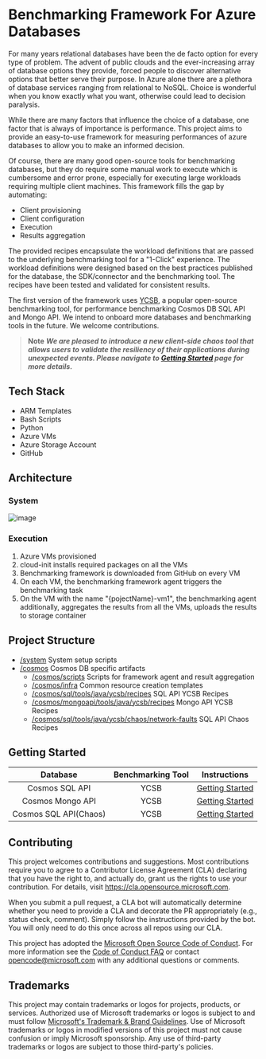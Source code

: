 # Benchmarking Framework For Azure Databases
For many years relational databases have been the de facto option for every type of problem. The advent of public clouds and the ever-increasing array of database options they provide, forced people to discover alternative options that better serve their purpose. In Azure alone there are a plethora of database services ranging from relational to NoSQL. Choice is wonderful when you know exactly what you want, otherwise could lead to decision paralysis.

While there are many factors that influence the choice of a database, one factor that is always of importance is performance. This project aims to provide an easy-to-use framework for measuring performances of azure databases to allow you to make an informed decision. 

Of course, there are many good open-source tools for benchmarking databases, but they do require some manual work to execute which is cumbersome and error prone, especially for executing large workloads requiring multiple client machines. This framework fills the gap by automating:
-	Client provisioning 
-	Client configuration 
-	Execution
- Results aggregation 

The provided recipes encapsulate the workload definitions that are passed to the underlying benchmarking tool for a "1-Click" experience. The workload definitions were designed based on the best practices published for the database, the SDK/connector and the benchmarking tool. The recipes have been tested and validated for consistent results. 

The first version of the framework uses [YCSB](https://github.com/brianfrankcooper/YCSB), a popular open-source benchmarking tool, for performance benchmarking Cosmos DB SQL API and Mongo API. We intend to onboard more databases and benchmarking tools in the future. We welcome contributions.

> **Note**
> ***We are pleased to introduce a new client-side chaos tool that allows users to validate the resiliency of their applications during unexpected events. Please navigate to [Getting Started](cosmos/sql/tools/java/ycsb/chaos) page for more details.***

## Tech Stack
- ARM Templates
- Bash Scripts
- Python 
- Azure VMs
- Azure Storage Account
- GitHub

## Architecture

### System
![image](/images/system.png)

### Execution
1.	Azure VMs provisioned
2.	cloud-init installs required packages on all the VMs 
3.	Benchmarking framework is downloaded from GitHub on every VM
4.	On each VM, the benchmarking framework agent triggers the benchmarking task 
5.	On the VM with the name "{pojectName}-vm1", the benchmarking agent additionally, aggregates the results from all the VMs, uploads the results to storage container
 
## Project Structure
   - [/system](/system)  System setup scripts
   - [/cosmos](/cosmos)  Cosmos DB specific artifacts
     - [/cosmos/scripts](/cosmos/scripts)  Scripts for framework agent and result aggregation
     - [/cosmos/infra](/cosmos/infra)  Common resource creation templates  
     - [/cosmos/sql/tools/java/ycsb/recipes](/cosmos/sql/tools/java/ycsb/recipes) SQL API YCSB Recipes 
     - [/cosmos/mongoapi/tools/java/ycsb/recipes](/cosmos/mongoapi/tools/java/ycsb/recipes) Mongo API YCSB Recipes
     - [/cosmos/sql/tools/java/ycsb/chaos/network-faults](/cosmos/sql/tools/java/ycsb/chaos/network-faults) SQL API Chaos Recipes 


## Getting Started

   |  Database   |  Benchmarking Tool  | Instructions
   | :--:  | :--:  | :--:  |
   | Cosmos SQL API | YCSB | [Getting Started ](/cosmos/sql/tools/java/ycsb/recipes)
   | Cosmos Mongo API | YCSB | [Getting Started ](/cosmos/mongoapi/tools/java/ycsb/recipes)
   | Cosmos SQL API(Chaos) | YCSB | [Getting Started](cosmos/sql/tools/java/ycsb/chaos/network-faults)


## Contributing

This project welcomes contributions and suggestions.  Most contributions require you to agree to a
Contributor License Agreement (CLA) declaring that you have the right to, and actually do, grant us
the rights to use your contribution. For details, visit https://cla.opensource.microsoft.com.

When you submit a pull request, a CLA bot will automatically determine whether you need to provide
a CLA and decorate the PR appropriately (e.g., status check, comment). Simply follow the instructions
provided by the bot. You will only need to do this once across all repos using our CLA.

This project has adopted the [Microsoft Open Source Code of Conduct](https://opensource.microsoft.com/codeofconduct/).
For more information see the [Code of Conduct FAQ](https://opensource.microsoft.com/codeofconduct/faq/) or
contact [opencode@microsoft.com](mailto:opencode@microsoft.com) with any additional questions or comments.

## Trademarks

This project may contain trademarks or logos for projects, products, or services. Authorized use of Microsoft 
trademarks or logos is subject to and must follow 
[Microsoft's Trademark & Brand Guidelines](https://www.microsoft.com/en-us/legal/intellectualproperty/trademarks/usage/general).
Use of Microsoft trademarks or logos in modified versions of this project must not cause confusion or imply Microsoft sponsorship.
Any use of third-party trademarks or logos are subject to those third-party's policies.
